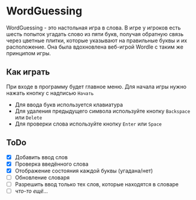 # WordGuessing
WordGuessing - это настольная игра в слова. В игре у игроков есть шесть попыток угадать слово из пяти букв, получая обратную связь через цветные плитки, которые указывают на правильные буквы и их расположение. Она была вдохновлена веб-игрой Wordle с таким же принципом игры.

## Как играть
При входе в программу будет главное меню. Для начала игры нужно нажать кнопку с надписью `Начать`
- Для ввода букв используется клавиатура
- Для удаления предыдущего символа используйте кнопку `Backspace` или `Delete`
- Для проверки слова используйте кнопку `Enter` или `Space`

## ToDo
- [x] Добавить ввод слов
- [x] Проверка введённого слова
- [x] Отображение состояния каждой буквы (угадана/нет)
- [ ] Обновление словаря
- [ ] Разрешить ввод только тех слов, которые находятся в словаре
- [ ] *что-то ещё...*